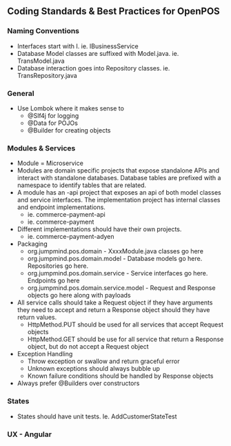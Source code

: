 ## Coding Standards & Best Practices for OpenPOS

### Naming Conventions
- Interfaces start with I.   ie.  IBusinessService
- Database Model classes are suffixed with Model.java.  ie. TransModel.java
- Database interaction goes into Repository classes.  ie. TransRepository.java

### General
- Use Lombok where it makes sense to
  - @Slf4j for logging
  - @Data for POJOs
  - @Builder for creating objects

### Modules & Services
- Module = Microservice
- Modules are domain specific projects that expose standalone APIs and interact with standalone databases.   Database tables are prefixed with a namespace to identify tables that are related.
- A module has an -api project that exposes an api of both model classes and service interfaces.   The implementation project has internal classes and endpoint implementations.
  - ie. commerce-payment-api
  - ie. commerce-payment
- Different implementations should have their own projects.
  - ie. commerce-payment-adyen
- Packaging
  - org.jumpmind.pos.domain - XxxxModule.java classes go here
  - org.jumpmind.pos.domain.model - Database models go here.  Repositories go here.
  - org.jumpmind.pos.domain.service - Service interfaces go here.  Endpoints go here
  - org.jumpmind.pos.domain.service.model - Request and Response objects go here along with payloads
- All service calls should take a Request object if they have arguments they need to accept and return a Response object should they have return values.
  - HttpMethod.PUT should be used for all services that accept Request objects
  - HttpMethod.GET should be use for all service that return a Response object, but do not accept a Request object
- Exception Handling
  - Throw exception or swallow and return graceful error
  - Unknown exceptions should always bubble up
  - Known failure conditions should be handled by Response objects
- Always prefer @Builders over constructors

### States
- States should have unit tests. Ie.  AddCustomerStateTest

### UX - Angular



